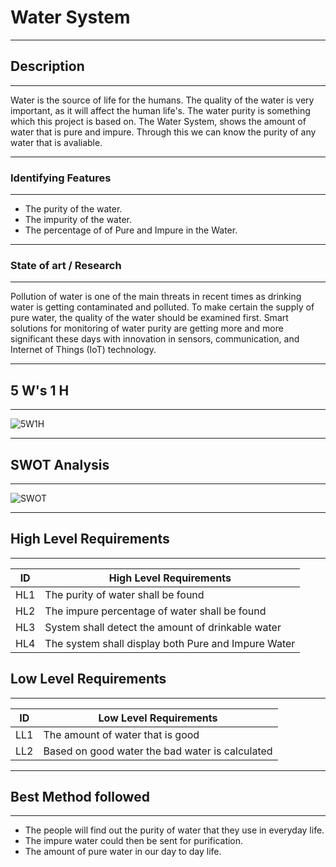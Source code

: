 # Water System
----------------------------------------------------------------------------------------------------------------------------------------------------------------------------------- 

## Description
----------------------------------------------------------------------------------------------------------------------------------------------------------------------------------- 
Water is the source of life for the humans. The quality of the water is very important, as it will affect the human life's. The water purity is something which this project is based on. The Water System, shows the amount of water that is pure and impure. Through this we can know the purity of any water that is avaliable.

-----------------------------------------------------------------------------------------------------------------------------------------------------------------------------------

### Identifying Features
-----------------------------------------------------------------------------------------------------------------------------------------------------------------------------------
* The purity of the water.
* The impurity of the water.
* The percentage of of Pure and Impure in the Water.

-----------------------------------------------------------------------------------------------------------------------------------------------------------------------------------

### State of art / Research
-----------------------------------------------------------------------------------------------------------------------------------------------------------------------------------

Pollution of water is one of the main threats in recent times as drinking water is getting contaminated and polluted. To make certain the supply of pure water, the quality of the water should be examined first. Smart solutions for monitoring of water purity are getting more and more significant these days with innovation in sensors, communication, and Internet of Things (IoT) technology. 

-----------------------------------------------------------------------------------------------------------------------------------------------------------------------------------

## 5 W's 1 H
-----------------------------------------------------------------------------------------------------------------------------------------------------------------------------------
![5W1H](https://user-images.githubusercontent.com/101271806/163977806-b724a491-b5fe-4665-8782-2819428eb964.jpg)

----------------------------------------------------------------------------------------------------------------------------------------------------------------------------------- 

## SWOT Analysis
-----------------------------------------------------------------------------------------------------------------------------------------------------------------------------------
![SWOT](https://user-images.githubusercontent.com/101271806/163978001-06ccbccd-37b9-42b9-b1ff-9ec694b5a7b0.jpg)

----------------------------------------------------------------------------------------------------------------------------------------------------------------------------------- 

## High Level Requirements
----------------------------------------------------------------------------------------------------------------------------------------------------------------------------------- 

| ID | High Level Requirements |
|---------- | --------------- |
| HL1 | The purity of water shall be found |
| HL2 | The impure percentage of water shall be found |
| HL3 | System shall detect the amount of drinkable water |
| HL4 | The system shall display both Pure and Impure Water |

## Low Level Requirements
-----------------------------------------------------------------------------------------------------------------------------------------------------------------------------------

| ID | Low Level Requirements |
|---------- | --------------- |
| LL1 | The amount of water that is good |
| LL2 | Based on good water the bad water is calculated |

-----------------------------------------------------------------------------------------------------------------------------------------------------------------------------------
## Best Method followed 
----------------------------------------------------------------------------------------------------------------------------------------------------------------------------------- 
* The people will find out the purity of water that they use in everyday life.
* The impure water could then be sent for purification. 
* The amount of pure water in our day to day life.


